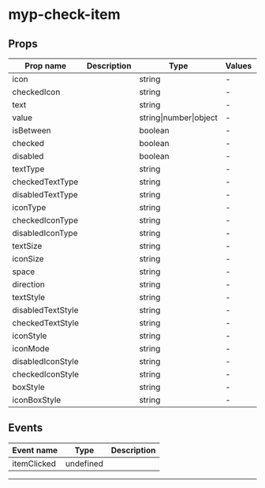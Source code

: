 # myp-check-item

## Props

| Prop name         | Description | Type                   | Values | Default      |
| ----------------- | ----------- | ---------------------- | ------ | ------------ |
| icon              |             | string                 | -      | ''           |
| checkedIcon       |             | string                 | -      | ''           |
| text              |             | string                 | -      | ''           |
| value             |             | string\|number\|object | -      |              |
| isBetween         |             | boolean                | -      | false        |
| checked           |             | boolean                | -      | false        |
| disabled          |             | boolean                | -      | false        |
| textType          |             | string                 | -      | ''           |
| checkedTextType   |             | string                 | -      | ''           |
| disabledTextType  |             | string                 | -      | 'disabled'   |
| iconType          |             | string                 | -      | ''           |
| checkedIconType   |             | string                 | -      | ''           |
| disabledIconType  |             | string                 | -      | 'disabled'   |
| textSize          |             | string                 | -      | ''           |
| iconSize          |             | string                 | -      | 'l'          |
| space             |             | string                 | -      | '12rpx'      |
| direction         |             | string                 | -      | 'left'       |
| textStyle         |             | string                 | -      | ''           |
| disabledTextStyle |             | string                 | -      | ''           |
| checkedTextStyle  |             | string                 | -      | ''           |
| iconStyle         |             | string                 | -      | ''           |
| iconMode          |             | string                 | -      | 'aspectFill' |
| disabledIconStyle |             | string                 | -      | ''           |
| checkedIconStyle  |             | string                 | -      | ''           |
| boxStyle          |             | string                 | -      | ''           |
| iconBoxStyle      |             | string                 | -      | ''           |

## Events

| Event name  | Type      | Description |
| ----------- | --------- | ----------- |
| itemClicked | undefined |

---
